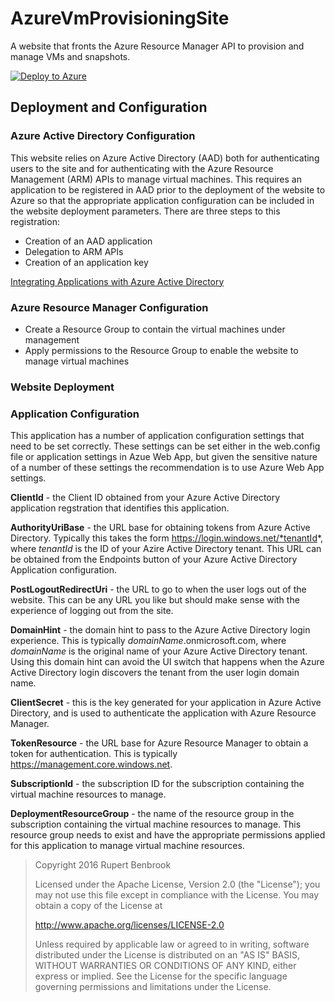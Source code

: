 # AzureVmProvisioningSite
A website that fronts the Azure Resource Manager API to provision and manage VMs and snapshots.

[![Deploy to Azure](http://azuredeploy.net/deploybutton.png)](https://portal.azure.com/#create/Microsoft.Template/uri/https%3A%2F%2Fraw.githubusercontent.com%2Frupertbenbrook%2FAzureVmProvisioningSite%2Frelease%2Fazuredeploy.json)

## Deployment and Configuration

### Azure Active Directory Configuration
This website relies on Azure Active Directory (AAD) both for authenticating users to the site and for
authenticating with the Azure Resource Management (ARM) APIs to manage virtual machines. This requires an
application to be registered in AAD prior to the deployment of the website to Azure so that the appropriate
application configuration can be included in the website deployment parameters. There are three steps to this
registration:

* Creation of an AAD application
* Delegation to ARM APIs
* Creation of an application key

[Integrating Applications with Azure Active Directory](https://azure.microsoft.com/en-us/documentation/articles/active-directory-integrating-applications/)

### Azure Resource Manager Configuration
* Create a Resource Group to contain the virtual machines under management
* Apply permissions to the Resource Group to enable the website to manage virtual machines

### Website Deployment

### Application Configuration
This application has a number of application configuration settings that need to be set correctly.
These settings can be set either in the web.config file or application settings in Azue Web App,
but given the sensitive nature of a number of these settings the recommendation is to use Azure Web App
settings.

**ClientId** - the Client ID obtained from your Azure Active Directory application regstration that identifies
this application.

**AuthorityUriBase** - the URL base for obtaining tokens from Azure Active Directory. Typically this takes the
form https://login.windows.net/*tenantId*, where *tenantId* is the ID of your Azire Active Directory tenant.
This URL can be obtained from the Endpoints button of your Azure Active Directory Application configuration.

**PostLogoutRedirectUri** - the URL to go to when the user logs out of the website. This can be any URL you like
but should make sense with the experience of logging out from the site.

**DomainHint** - the domain hint to pass to the Azure Active Directory login experience. This is typically
*domainName*.onmicrosoft.com, where *domainName* is the original name of your Azure Active Directory tenant.
Using this domain hint can avoid the UI switch that happens when the Azure Active Directory login discovers
the tenant from the user login domain name.

**ClientSecret** - this is the key generated for your application in Azure Active Directory, and is used to
authenticate the application with Azure Resource Manager.

**TokenResource** - the URL base for Azure Resource Manager to obtain a token for authentication. This is
typically https://management.core.windows.net.

**SubscriptionId** - the subscription ID for the subscription containing the virtual machine resources
to manage.

**DeploymentResourceGroup** - the name of the resource group in the subscription containing the virtual machine
resources to manage. This resource group needs to exist and have the appropriate permissions applied for this
application to manage virtual machine resources.

> Copyright 2016 Rupert Benbrook
>
>Licensed under the Apache License, Version 2.0 (the "License");
>you may not use this file except in compliance with the License.
>You may obtain a copy of the License at
>
>   http://www.apache.org/licenses/LICENSE-2.0
>
>Unless required by applicable law or agreed to in writing, software
>distributed under the License is distributed on an "AS IS" BASIS,
>WITHOUT WARRANTIES OR CONDITIONS OF ANY KIND, either express or implied.
>See the License for the specific language governing permissions and
>limitations under the License.